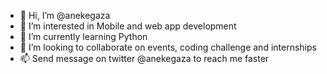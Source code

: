 - 👋 Hi, I’m @anekegaza
- 👀 I’m interested in Mobile and web app development
- 🌱 I’m currently learning Python
- 💞️ I’m looking to collaborate on events, coding challenge and internships
- 📫 Send message on twitter @anekegaza to reach me faster

<!---
anekegaza/anekegaza is a ✨ special ✨ repository because its `README.md` (this file) appears on your GitHub profile.
You can click the Preview link to take a look at your changes.
--->
